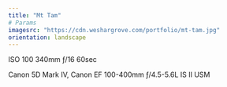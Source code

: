 ```yaml
---
title: "Mt Tam"
# Params
imagesrc: "https://cdn.weshargrove.com/portfolio/mt-tam.jpg"
orientation: landscape
---
```


ISO 100 340mm ƒ/16 60sec

Canon 5D Mark IV, Canon EF 100-400mm ƒ/4.5-5.6L IS II USM
